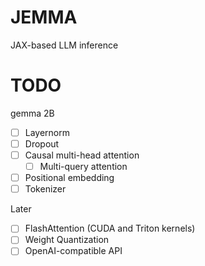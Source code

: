 # JEMMA
JAX-based LLM inference

# TODO
gemma 2B
- [ ] Layernorm
- [ ] Dropout
- [ ] Causal multi-head attention
     - [ ] Multi-query attention 
- [ ] Positional embedding
- [ ] Tokenizer

Later
- [ ] FlashAttention (CUDA and Triton kernels)
- [ ] Weight Quantization
- [ ] OpenAI-compatible API